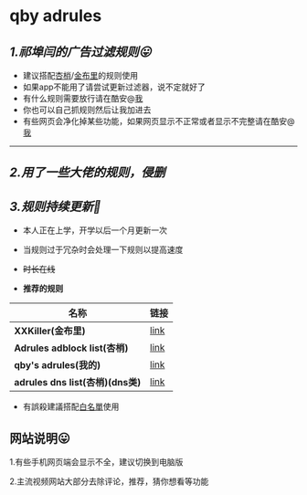  # qby adrules
## *1.祁埠闫的广告过滤规则:stuck_out_tongue:*
  - 建议搭配[杏梢](http://www.coolapk.com/u/11455514)/[金布里](http://www.coolapk.com/u/3410257)的规则使用
  - 如果app不能用了请尝试更新过滤器，说不定就好了
  - 有什么规则需要放行请在酷安@[我](http://www.coolapk.com/u/7937256)
  - 你也可以自己抓规则然后让我加进去
  - 有些网页会净化掉某些功能，如果网页显示不正常或者显示不完整请在酷安@[我](http://www.coolapk.com/u/7937256)
  ***
## *2.用了一些大佬的规则，侵删*

## *3.规则持续更新:full_moon_with_face:*
- 本人正在上学，开学以后一个月更新一次
- 当规则过于冗杂时会处理一下规则以提高速度
- ~~时长在线~~

- **推荐的规则**

|名称|链接|
|---|---|
|**XXKiller(金布里)**|[link](https://gcore.jsdelivr.net/gh/DoingDog/XXKiller@main/w.txt)|
|**Adrules adblock list(杏梢)**|[link](https://adrules.hacamer.cf/adblock.txt)|
|**qby's adrules(我的)**|[link](https://gitee.com/qibuyan/qibuyan-s-adguard-rules/raw/main/qby's%20%20adrules.txt)
|**adrules dns list(杏梢)(dns类)**|[link](https://adrules.hacamer.cf/dns.txt)

- 有誤殺建議搭配[白名單](https://adrules.hacamer.cf/allow.txt)使用

## 网站说明:stuck_out_tongue: 
1.有些手机网页端会显示不全，建议切换到电脑版

2.主流视频网站大部分去除评论，推荐，猜你想看等功能


